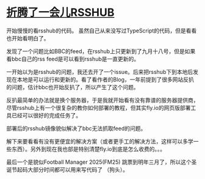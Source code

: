 # [折腾了一会儿RSSHUB](https://github.com/cufezhusy/cufezhusy.github.io/issues/8)

开始慢慢的看rsshub的代码。 虽然自己从来没写过TypeScript的代码，但是看看也开始看明白了。

发现了一个问题比如BBC的feed，在rsshub上只更新到了九月十八号，但是如果看bbc自己的rss feed是可以看到rsshub是一直更新的。

一开始以为是rsshub的问题，我还去开了一个issue。后来把rsshub下到本地后发现在本地是可以运行和更新的。看了看作者的Blog，一年前提到了很多网站反扒的问题，估计bbc也开始反扒了，所以产生了这个问题。

反扒最简单的办法就是换个服务器，于是我就开始看有没有靠谱的服务器提供商，尽管rsshub上有一个很复杂的教你如何部署的教程，但其实fly.io的网页版部署工具已经可以很好的完成任务了。

部署后的rsshub镜像貌似解决了bbc无法抓取feed的问题。

解下来要看看有没有更便宜的解决方案（或者更手工的解决方法，这样可以多学一些东西）。另外到现在我也部是特别清楚fly.io到底是怎么收费的。。。

最后一个是貌似Football Manager 2025(FM25) 跳票到明年三月了，所以这个圣诞节起码大部分时间都可以用来写代码了 （狗头）。